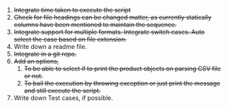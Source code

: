 1. ~~Integrate time taken to execute the script~~
2. ~~Check for file headings can be changed matter, as currently statically columns have been mentioned to maintain the sequence.~~
3. ~~Integrate support for multiple formats. Integrate switch cases. Auto select the case based on file extension.~~
4. Write down a readme file.
5. ~~Integrate in a git repo.~~
6. ~~Add an options,~~
    1. ~~To be able to select if to print the product objects on parsing CSV file or not.~~
    2. ~~To bail the execution by throwing exception or just print the message and still execute the script.~~
7. Write down Test cases, if possible.